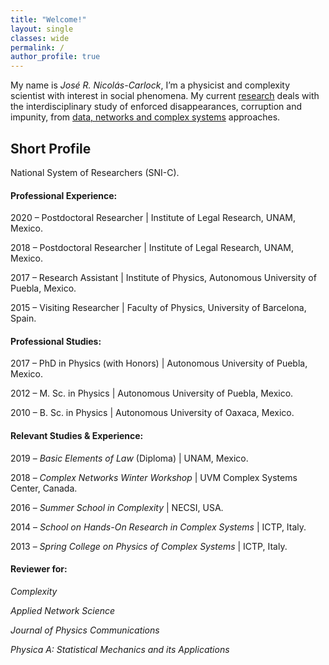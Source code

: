 ```yaml
---
title: "Welcome!"
layout: single
classes: wide
permalink: /
author_profile: true
---
```


My name is _José R. Nicolás-Carlock_, I’m a physicist and complexity scientist with interest in social phenomena. My current [research](https://jrncarlock.github.io/research/) deals with the interdisciplinary study of enforced disappearances, corruption and impunity, from [data, networks and complex systems](https://jrncarlock.github.io/outreach/) approaches.

<!--
## Contact information
José R. Nicolás-Carlock
Postdoctoral Researcher
Institute of Legal Research
National Autonomous University of Mexico (UNAM)
National System of Researchers (SNI-C)
E-mail: `jnicolas(at)unam.mx`
-->

## Short Profile

National System of Researchers (SNI-C).

#### Professional Experience: 

2020 – Postdoctoral Researcher \| Institute of Legal Research, UNAM, Mexico.

2018 – Postdoctoral Researcher \| Institute of Legal Research, UNAM, Mexico.

2017 – Research Assistant \| Institute of Physics, Autonomous University of Puebla, Mexico.

2015 – Visiting Researcher \| Faculty of Physics, University of Barcelona, Spain.

#### Professional Studies:

2017 – PhD in Physics (with Honors) \| Autonomous University of Puebla, Mexico.

2012 – M. Sc. in Physics \| Autonomous University of Puebla, Mexico.

2010 – B. Sc. in Physics \| Autonomous University of Oaxaca, Mexico.

#### Relevant Studies & Experience:

2019 – *Basic Elements of Law* (Diploma) \| UNAM, Mexico.

2018 – *Complex Networks Winter Workshop* \| UVM Complex Systems Center, Canada.

2016 – *Summer School in Complexity* \| NECSI, USA.

2014 – *School on Hands-On Research in Complex Systems* \| ICTP, Italy.

2013 – *Spring College on Physics of Complex Systems* \| ICTP, Italy.

#### Reviewer for:

_Complexity_

_Applied Network Science_

_Journal of Physics Communications_

_Physica A: Statistical Mechanics and its Applications_
